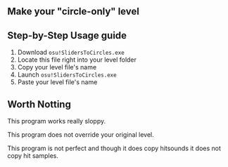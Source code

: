 ## Make your "circle-only" level

## Step-by-Step Usage guide

1. Download `osu!SlidersToCircles.exe`
2. Locate this file right into your level folder
3. Copy your level file's name
4. Launch `osu!SlidersToCircles.exe`
5. Paste your level file's name

## Worth Notting

This program works really sloppy.

This program does not override your original level.

This program is not perfect and though it does copy hitsounds it does not copy hit samples.
